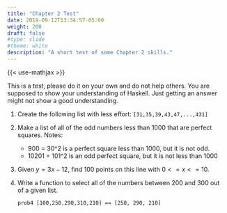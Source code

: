 ```yaml
---
title: "Chapter 2 Test"
date: 2019-09-12T13:34:57-05:00
weight: 200
draft: false
#type: slide
#theme: white
description: "A short test of some Chapter 2 skills."
---
```


{{< use-mathjax >}}

This is a test, please do it on your own and do not help others. You
are supposed to show your understanding of Haskell. Just getting an
answer might not show a good understanding.


1. Create the following list with less effort:
   `[31,35,39,43,47,...,431] `
   
2. Make a list of all of the odd numbers less than 1000 that are
   perfect squares. Notes:
   
      * 900 = 30^2 is a perfect square less than 1000, but it is not
        odd.
      * 10201 = 101^2 is an odd perfect square, but it is not less
        than 1000
        
3. Given $y=3x-12$, find 100 points on this line with $0 <= x <= 10$.

4. Write a function to select all of the numbers between 200 and 300
   out of a given list.
   
    `prob4 [100,250,290,310,210] == [250, 290, 210]`
    
